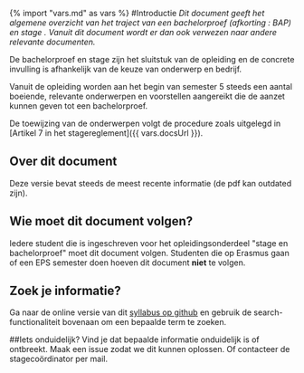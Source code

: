 ﻿{% import "vars.md" as vars %}
#Introductie
*Dit document geeft het algemene overzicht van het traject van een
bachelorproef (afkorting : BAP) en stage . Vanuit dit document wordt er
dan ook verwezen naar andere relevante documenten.*

De bachelorproef en stage zijn het sluitstuk van de opleiding en de concrete
invulling is afhankelijk van de keuze van onderwerp en bedrijf. 

Vanuit de opleiding worden aan het begin van semester 5 steeds een aantal
boeiende, relevante onderwerpen en voorstellen aangereikt die de aanzet kunnen
geven tot een bachelorproef.

De toewijzing van de onderwerpen volgt de procedure zoals uitgelegd in [Artikel
7 in het stagereglement]({{ vars.docsUrl }}).

## Over dit document
Deze versie bevat steeds de meest recente informatie (de pdf kan outdated
zijn).

## Wie moet dit document volgen?
Iedere student die is ingeschreven voor het opleidingsonderdeel "stage en
bachelorproef" moet dit document volgen.  Studenten die op Erasmus gaan of een
EPS semester doen hoeven dit document **niet** te volgen.

## Zoek je informatie?
Ga naar de online versie van dit [syllabus op
github](https://github.com/AP-Elektronica-ICT/BAP_Stage_Syllabus/edit/master/StageSyllabus)
en gebruik de search-functionaliteit bovenaan om een bepaalde term te zoeken.

##Iets onduidelijk?
Vind je dat bepaalde informatie onduidelijk is of ontbreekt. Maak een issue
zodat we dit kunnen oplossen. Of contacteer de stagecoördinator per mail.

